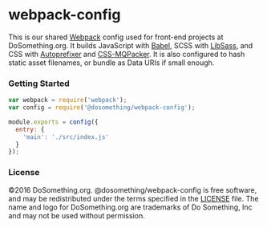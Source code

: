 # webpack-config

This is our shared [Webpack](http://webpack.github.io) config used for front-end projects at DoSomething.org. It builds JavaScript with [Babel](https://babeljs.io), SCSS with [LibSass](http://sass-lang.com/libsass), and CSS with [Autoprefixer](https://github.com/postcss/autoprefixer) and [CSS-MQPacker](https://github.com/hail2u/node-css-mqpacker). It is also configured to hash static asset filenames, or bundle as Data URIs if small enough.

### Getting Started

```js
var webpack = require('webpack');
var config = require('@dosomething/webpack-config');

module.exports = config({
  entry: {
    'main': './src/index.js'
  }
});
```

### License
&copy;2016 DoSomething.org. @dosomething/webpack-config is free software, and may be redistributed under the
terms specified in the [LICENSE](https://github.com/DoSomething/webpack-config/blob/master/LICENSE) file. The
name and logo for DoSomething.org are trademarks of Do Something, Inc and may not be used without permission.

